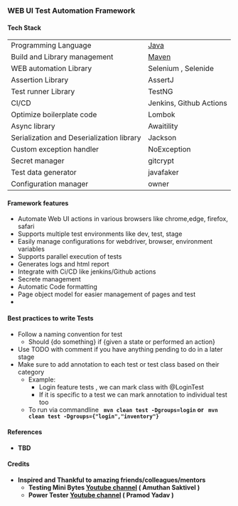### WEB UI Test Automation Framework

#### Tech Stack

|                                           |                                                                                                    |
|-------------------------------------------|----------------------------------------------------------------------------------------------------|
| Programming Language                      | <a href="https://www.oracle.com/in/java/technologies/javase/jdk11-archive-downloads.html">Java</a> |
| Build and Library management              | <a href="https://maven.apache.org/">Maven</a>                                                      |
| WEB automation Library                    | Selenium     , Selenide                                                                            |
| Assertion Library                         | AssertJ                                                                                            |
| Test runner  Library                      | TestNG                                                                                             |
| CI/CD                                     | Jenkins, Github Actions                                                                            |
| Optimize boilerplate code                 | Lombok                                                                                             |
| Async library                             | Awaitility                                                                                         |
| Serialization and Deserialization library | Jackson                                                                                            |
| Custom exception handler                  | NoException                                                                                        |
| Secret manager                            | gitcrypt                                                                                           |
| Test data generator                       | javafaker                                                                                          |
| Configuration manager                     | owner                                                                                              |

#### Framework features

- Automate Web UI actions in various browsers like chrome,edge, firefox, safari
- Supports multiple test environments like dev, test, stage
- Easily manage configurations for webdriver, browser, environment variables
- Supports parallel execution of tests
- Generates logs and html report
- Integrate with Ci/CD like jenkins/Github actions
- Secrete management
- Automatic Code formatting
- Page object model for easier management of pages and test
-

#### Best practices to write Tests
- Follow a naming convention for test
  - Should {do something} if {given a state or performed an action}
- Use TODO with comment if you have anything pending to do in a later stage
- Make sure to add annotation to each test or test class based on their category
  - Example: 
    - Login feature tests , we can mark class  with @LoginTest
    - If it is specific to a test we can mark annotation to individual test too
  - To run via commandline <b>  ``` mvn clean test -Dgroups=login``` or ``` mvn clean test -Dgroups={"login","inventory"}```
#### References
- TBD
#### Credits

- Inspired and Thankful to amazing friends/colleagues/mentors
    - Testing Mini Bytes [Youtube channel](https://www.youtube.com/@TestingMiniBytes) ( Amuthan Saktivel )
    - Power Tester [Youtube channel](https://www.youtube.com/@powertester5596) ( Pramod Yadav )
